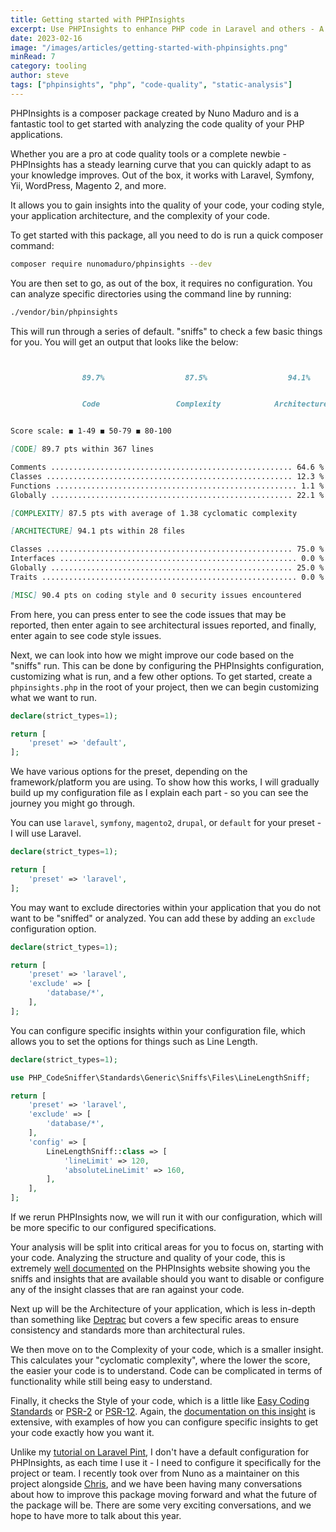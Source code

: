 ```yaml
---
title: Getting started with PHPInsights
excerpt: Use PHPInsights to enhance PHP code in Laravel and others - A guide to optimal code style and architecture.
date: 2023-02-16
image: "/images/articles/getting-started-with-phpinsights.png"
minRead: 7
category: tooling
author: steve
tags: ["phpinsights", "php", "code-quality", "static-analysis"]
---
```


PHPInsights is a composer package created by Nuno Maduro and is a fantastic tool to get started with analyzing the code quality of your PHP applications.

Whether you are a pro at code quality tools or a complete newbie - PHPInsights has a steady learning curve that you can quickly adapt to as your knowledge improves. Out of the box, it works with Laravel, Symfony, Yii, WordPress, Magento 2, and more.

It allows you to gain insights into the quality of your code, your coding style, your application architecture, and the complexity of your code.

To get started with this package, all you need to do is run a quick composer command:

```bash
composer require nunomaduro/phpinsights --dev
```

You are then set to go, as out of the box, it requires no configuration. You can analyze specific directories using the command line by running:

```bash
./vendor/bin/phpinsights
```

This will run through a series of default. "sniffs" to check a few basic things for you. You will get an output that looks like the below:

```markdown


                89.7%                  87.5%                  94.1%                  90.4%


                Code                 Complexity            Architecture              Style


Score scale: ◼ 1-49 ◼ 50-79 ◼ 80-100

[CODE] 89.7 pts within 367 lines

Comments ...................................................... 64.6 %
Classes ....................................................... 12.3 %
Functions ...................................................... 1.1 %
Globally ...................................................... 22.1 %

[COMPLEXITY] 87.5 pts with average of 1.38 cyclomatic complexity

[ARCHITECTURE] 94.1 pts within 28 files

Classes ....................................................... 75.0 %
Interfaces ..................................................... 0.0 %
Globally ...................................................... 25.0 %
Traits ......................................................... 0.0 %

[MISC] 90.4 pts on coding style and 0 security issues encountered
```

From here, you can press enter to see the code issues that may be reported, then enter again to see architectural issues reported, and finally, enter again to see code style issues.

Next, we can look into how we might improve our code based on the "sniffs" run. This can be done by configuring the PHPInsights configuration, customizing what is run, and a few other options. To get started, create a `phpinsights.php` in the root of your project, then we can begin customizing what we want to run.

```php
declare(strict_types=1);

return [
    'preset' => 'default',
];
```

We have various options for the preset, depending on the framework/platform you are using. To show how this works, I will gradually build up my configuration file as I explain each part - so you can see the journey you might go through.

You can use `laravel`, `symfony`, `magento2`, `drupal`, or `default` for your preset - I will use Laravel.

```php
declare(strict_types=1);

return [
    'preset' => 'laravel',
];
```

You may want to exclude directories within your application that you do not want to be "sniffed" or analyzed. You can add these by adding an `exclude` configuration option.

```php
declare(strict_types=1);

return [
    'preset' => 'laravel',
    'exclude' => [
        'database/*',
    ],
];
```

You can configure specific insights within your configuration file, which allows you to set the options for things such as Line Length.

```php
declare(strict_types=1);

use PHP_CodeSniffer\Standards\Generic\Sniffs\Files\LineLengthSniff;

return [
    'preset' => 'laravel',
    'exclude' => [
        'database/*',
    ],
    'config' => [
        LineLengthSniff::class => [
            'lineLimit' => 120,
            'absoluteLineLimit' => 160,
        ],
    ],
];
```

If we rerun PHPInsights now, we will run it with our configuration, which will be more specific to our configured specifications.

Your analysis will be split into critical areas for you to focus on, starting with your code. Analyzing the structure and quality of your code, this is extremely [well documented](https://phpinsights.com/insights/code.html#forbidden-public-property) on the PHPInsights website showing you the sniffs and insights that are available should you want to disable or configure any of the insight classes that are ran against your code.

Next up will be the Architecture of your application, which is less in-depth than something like [Deptrac](https://qossmic.github.io/deptrac/) but covers a few specific areas to ensure consistency and standards more than architectural rules.

We then move on to the Complexity of your code, which is a smaller insight. This calculates your "cyclomatic complexity", where the lower the score, the easier your code is to understand. Code can be complicated in terms of functionality while still being easy to understand.

Finally, it checks the Style of your code, which is a little like [Easy Coding Standards](https://github.com/easy-coding-standard/easy-coding-standard) or [PSR-2](https://www.php-fig.org/psr/psr-2/) or [PSR-12](https://www.php-fig.org/psr/psr-12/). Again, the [documentation on this insight](https://phpinsights.com/insights/style.html#function-closing-brace) is extensive, with examples of how you can configure specific insights to get your code exactly how you want it.

Unlike my [tutorial on Laravel Pint](https://laravel-news.com/configuring-laravel-pint), I don't have a default configuration for PHPInsights, as each time I use it - I need to configure it specifically for the project or team. I recently took over from Nuno as a maintainer on this project alongside [Chris](https://twitter.com/cmgmyr), and we have been having many conversations about how to improve this package moving forward and what the future of the package will be. There are some very exciting conversations, and we hope to have more to talk about this year.
